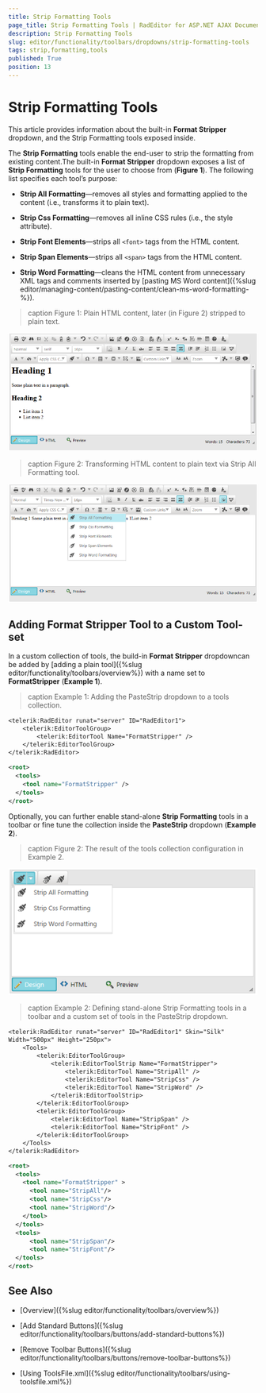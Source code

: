 ```yaml
---
title: Strip Formatting Tools
page_title: Strip Formatting Tools | RadEditor for ASP.NET AJAX Documentation
description: Strip Formatting Tools
slug: editor/functionality/toolbars/dropdowns/strip-formatting-tools
tags: strip,formatting,tools
published: True
position: 13
---
```


# Strip Formatting Tools

This article provides information about the built-in **Format Stripper** dropdown,	and the Strip Formatting tools exposed inside.

The **Strip Formatting** tools enable the end-user to strip the formatting from existing content.The built-in **Format Stripper** dropdown exposes a list of **Strip Formatting** tools for the user to choose from (**Figure 1**). The following list specifies each tool’s purpose:

* **Strip All Formatting**—removes all styles and formatting applied to the content (i.e., transforms it to plain text).

* **Strip Css Formatting**—removes all inline CSS rules (i.e., the style attribute).

* **Strip Font Elements**—strips all `<font>` tags from the HTML content.

* **Strip Span Elements**—strips all `<span>` tags from the HTML content.

* **Strip Word Formatting**—cleans the HTML content from unnecessary XML tags and comments inserted by [pasting MS Word content]({%slug editor/managing-content/pasting-content/clean-ms-word-formatting-%}).

>caption Figure 1: Plain HTML content, later (in Figure 2) stripped to plain text.

![editor-paste-dialogs-result](images/editor-paste-dialogs-result.png)

>caption Figure 2: Transforming HTML content to plain text via Strip All Formatting tool.

![editor-format-stripper](images/editor-format-stripper.png)

## Adding Format Stripper Tool to a Custom Tool-set

In a custom collection of tools, the build-in **Format Stripper** dropdowncan be added by [adding a plain tool]({%slug editor/functionality/toolbars/overview%}) with a name set to	**FormatStripper** (**Example 1**).

>caption Example 1: Adding the PasteStrip dropdown to a tools collection.

````ASP.NET
<telerik:RadEditor runat="server" ID="RadEditor1">
	<telerik:EditorToolGroup>
		<telerik:EditorTool Name="FormatStripper" />
	</telerik:EditorToolGroup>
</telerik:RadEditor>
````
````XML
<root>
  <tools>
	<tool name="FormatStripper" />
  </tools>
</root>
````

Optionally, you can further enable stand-alone **Strip Formatting** tools in a toolbar or fine tune the collection inside the **PasteStrip** dropdown (**Example 2**).

>caption Figure 2: The result of the tools collection configuration in Example 2.

![custom-strip-tools-collection](images/custom-strip-tools-collection.png)

>caption Example 2: Defining stand-alone Strip Formatting tools in a toolbar and a custom set of tools in the PasteStrip dropdown.

````ASP.NET
<telerik:RadEditor runat="server" ID="RadEditor1" Skin="Silk" Width="500px" Height="250px">
	<Tools>
		<telerik:EditorToolGroup>
			<telerik:EditorToolStrip Name="FormatStripper">
				<telerik:EditorTool Name="StripAll" />
				<telerik:EditorTool Name="StripCss" />
				<telerik:EditorTool Name="StripWord" />
			</telerik:EditorToolStrip>
		</telerik:EditorToolGroup>
		<telerik:EditorToolGroup>
			<telerik:EditorTool Name="StripSpan" />
			<telerik:EditorTool Name="StripFont" />       
		</telerik:EditorToolGroup>
	</Tools>
</telerik:RadEditor>	
````
````XML
<root>
  <tools>
	<tool name="FormatStripper" >
	  <tool name="StripAll"/>
	  <tool name="StripCss"/>
	  <tool name="StripWord"/>
	</tool>
  </tools>
  <tools>
	  <tool name="StripSpan"/>
	  <tool name="StripFont"/>
  </tools>
</root>	
````

## See Also

 * [Overview]({%slug editor/functionality/toolbars/overview%})

 * [Add Standard Buttons]({%slug editor/functionality/toolbars/buttons/add-standard-buttons%})

 * [Remove Toolbar Buttons]({%slug editor/functionality/toolbars/buttons/remove-toolbar-buttons%})

 * [Using ToolsFile.xml]({%slug editor/functionality/toolbars/using-toolsfile.xml%})
